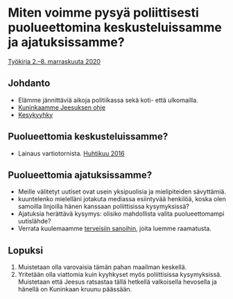 # Miten voimme pysyä poliittisesti puolueettomina keskusteluissamme ja ajatuksissamme?
[Työkirja 2.–8. marraskuuta 2020](https://wol.jw.org/fi/wol/d/r16/lp-fi/202020402)


## Johdanto
* Elämme jännittäviä aikoja politiikassa sekä koti- että ulkomailla.
* [Kuninkaamme Jeesuksen ohje](https://wol.jw.org/fi/wol/b/r16/lp-fi/nwtsty/40/10#study=discover&v=40:10:16-40:10:17)
* [Kesykyyhky](https://fi.wikipedia.org/wiki/Kesykyyhky)


## Puolueettomia keskusteluissamme?
* Lainaus vartiotornista. [Huhtikuu 2016](https://wol.jw.org/fi/wol/d/r16/lp-fi/2016288#h=18:0-20:0)

## Puolueettomia ajatuksissamme?
* Meille välitetyt uutiset ovat usein yksipuolisia ja mielipiteiden sävyttämiä. 
* kuuntelenko mielelläni jotakuta mediassa esiintyvää henkilöä, koska olen samoilla linjoilla hänen kanssaan poliittisissa kysymyksissä?
* Ajatuksia herättävä kysymys: olisiko mahdollista valita puolueettomampi uutislähde?
* Verrata kuulemaamme [terveisiin sanoihin](https://wol.jw.org/fi/wol/b/r16/lp-fi/nwtsty/55/1#study=discover&v=55:1:13), joita luemme raamatusta.

## Lopuksi
1. Muistetaan olla varovaisia tämän pahan maailman keskellä.
2. Yritetään olla viattomia kuin kyyhkyset myös poliittisissa kysymyksissä. Muistetaan että Jeesus ratsastaa tällä hetkellä valkoisella hevosella ja hänellä on Kuninkaan kruunu päässään.

